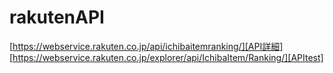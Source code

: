 # rakutenAPI
[https://webservice.rakuten.co.jp/api/ichibaitemranking/][API詳細]
[https://webservice.rakuten.co.jp/explorer/api/IchibaItem/Ranking/][APItest]
